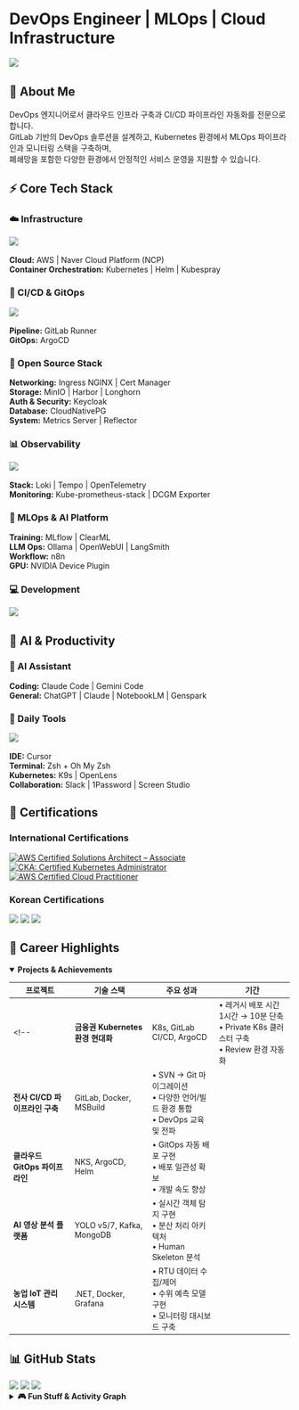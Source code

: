 # DevOps Engineer | MLOps | Cloud Infrastructure

![](https://komarev.com/ghpvc/?username=pghoya2956&style=flat-square&color=blue)

## 👋 About Me

DevOps 엔지니어로서 클라우드 인프라 구축과 CI/CD 파이프라인 자동화를 전문으로 합니다.  
GitLab 기반의 DevOps 솔루션을 설계하고, Kubernetes 환경에서 MLOps 파이프라인과 모니터링 스택을 구축하며,  
폐쇄망을 포함한 다양한 환경에서 안정적인 서비스 운영을 지원할 수 있습니다.

## ⚡ Core Tech Stack

### ☁️ Infrastructure
<img src="https://skillicons.dev/icons?i=aws,docker,kubernetes,terraform" />

**Cloud:** AWS | Naver Cloud Platform (NCP)  
**Container Orchestration:** Kubernetes | Helm | Kubespray

### 🚀 CI/CD & GitOps
<img src="https://skillicons.dev/icons?i=gitlab" />

**Pipeline:** GitLab Runner  
**GitOps:** ArgoCD

### 🔧 Open Source Stack
**Networking:** Ingress NGINX | Cert Manager  
**Storage:** MinIO | Harbor | Longhorn  
**Auth & Security:** Keycloak  
**Database:** CloudNativePG  
**System:** Metrics Server | Reflector

### 📊 Observability
<img src="https://skillicons.dev/icons?i=prometheus,grafana" />

**Stack:** Loki | Tempo | OpenTelemetry  
**Monitoring:** Kube-prometheus-stack | DCGM Exporter

### 🤖 MLOps & AI Platform
**Training:** MLflow | ClearML  
**LLM Ops:** Ollama | OpenWebUI | LangSmith  
**Workflow:** n8n  
**GPU:** NVIDIA Device Plugin

### 💻 Development
<img src="https://skillicons.dev/icons?i=python,cs,bash,linux" />

## 🤖 AI & Productivity

### 🧠 AI Assistant
**Coding:** Claude Code | Gemini Code  
**General:** ChatGPT | Claude | NotebookLM | Genspark  

### 🔧 Daily Tools
<img src="https://skillicons.dev/icons?i=vscode,vim,notion" />

**IDE:** Cursor  
**Terminal:** Zsh + Oh My Zsh  
**Kubernetes:** K9s | OpenLens  
**Collaboration:** Slack | 1Password | Screen Studio

## 📜 Certifications

### International Certifications
<div align="left">
  <a href="https://www.credly.com/badges/fb7b66e0-bc45-4b52-94d9-3fd4353135fd">
    <img src="https://images.credly.com/size/110x110/images/0e284c3f-5164-4b21-8660-0d84737941bc/image.png" alt="AWS Certified Solutions Architect – Associate" width="100" />
  </a>
  <a href="https://www.credly.com/badges/17c631c3-44d2-4670-b27f-a5c7e696fbff">
    <img src="https://images.credly.com/size/110x110/images/8b8ed108-e77d-4396-ac59-2504583b9d54/cka_from_cncfsite__281_29.png" alt="CKA: Certified Kubernetes Administrator" width="100" />
  </a>
  <a href="https://www.credly.com/badges/fd23f25b-6ad9-4474-962d-38a178f79cca">
    <img src="https://images.credly.com/size/110x110/images/d8750433-c4c3-4e7e-bafd-787b4106c78b/image.png" alt="AWS Certified Cloud Practitioner" width="100" />
  </a>
</div>

### Korean Certifications
<img src="https://img.shields.io/badge/정보처리기사-0052CC?style=for-the-badge&logo=github&logoColor=white" />
<img src="https://img.shields.io/badge/네트워크관리사 2급-0066CC?style=for-the-badge" />
<img src="https://img.shields.io/badge/리눅스마스터 2급-CC0033?style=for-the-badge&logo=linux&logoColor=white" />

## 🏢 Career Highlights

<details open>
<summary><b>Projects & Achievements</b></summary>

| 프로젝트 | 기술 스택 | 주요 성과 | 기간 |
|----------|-----------|-----------|------|
<!-- | **금융권 Kubernetes 환경 현대화** | K8s, GitLab CI/CD, ArgoCD | • 레거시 배포 시간 1시간 → 10분 단축<br/>• Private K8s 클러스터 구축<br/>• Review 환경 자동화 | |
| **전사 CI/CD 파이프라인 구축** | GitLab, Docker, MSBuild | • SVN → Git 마이그레이션<br/>• 다양한 언어/빌드 환경 통합<br/>• DevOps 교육 및 전파 | |
| **클라우드 GitOps 파이프라인** | NKS, ArgoCD, Helm | • GitOps 자동 배포 구현<br/>• 배포 일관성 확보<br/>• 개발 속도 향상 | |
| **AI 영상 분석 플랫폼** | YOLO v5/7, Kafka, MongoDB | • 실시간 객체 탐지 구현<br/>• 분산 처리 아키텍처<br/>• Human Skeleton 분석 | |
| **농업 IoT 관리 시스템** | .NET, Docker, Grafana | • RTU 데이터 수집/제어<br/>• 수위 예측 모델 구현<br/>• 모니터링 대시보드 구축 | | -->

</details>
</details>

## 📊 GitHub Stats

<img height="180em" src="https://github-readme-stats.vercel.app/api?username=pghoya2956&show_icons=true&hide_border=true&theme=tokyonight&rank_icon=github" />
<img height="180em" src="https://github-readme-stats.vercel.app/api/top-langs/?username=pghoya2956&layout=compact&hide_border=true&theme=tokyonight" />

<img src="https://github-readme-streak-stats.herokuapp.com/?user=pghoya2956&hide_border=true&theme=tokyonight" />

<details>
<summary><b>🎮 Fun Stuff & Activity Graph</b></summary>
<br/>
<img src="https://raw.githubusercontent.com/pghoya2956/pghoya2956/main/output/snake.svg" />
<br/><br/>
<img src="https://github-readme-activity-graph.vercel.app/graph?username=pghoya2956&bg_color=0d1117&color=7aa2f7&line=7dcfff&point=d5a3ff&hide_border=true" />
</details>
